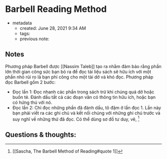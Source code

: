 # Barbell Reading Method

- metadata
	- created: June 28, 2021 9:34 AM
	- tags:
	- previous note:

## Notes
Phương pháp Barbell được [[Nassim Taleb]] tạo ra nhằm đảm bảo rằng phần lớn thời gian công sức bạn bỏ ra để đọc tài liệu sách sẽ hữu ích với một phần nhỏ rủi ro là bạn phí công cho một tài dở và khó đọc.
Phương pháp đọc Barbell gồm 2 bước:
- Đọc lần 1: Đọc nhanh các phần trong sách trừ khi chúng quá dở hoặc buồn tẻ. Đánh dấu tất cả các đoạn văn có thông tin hữu ích, hoặc bạn có hứng thú với nó.
- Đọc lần 2: Chỉ đọc những phần đã đánh dấu, tô đậm ở lần đọc 1. Lần này bạn phải viết ra các ghi chú và kết nối chúng với những ghi chú trước và suy nghĩ về những thứ đã đọc. Có thể dùng sơ đồ tư duy, vẽ, [^1]
## Questions & thoughts:


[^1]: [[Sascha, The Barbell Method of Reading#quote 1]]